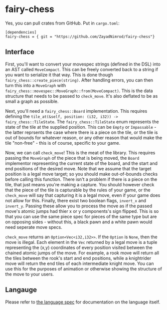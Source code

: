 # fairy-chess

Yes, you can pull crates from GitHub. Put in `cargo.toml`:

```
[dependencies]
fairy-chess = { git = "https://github.com/ZayadNimrod/fairy-chess"}
```


## Interface
First, you'll want to convert your movespec strings (defined in the DSL) into an AST called `MoveCompact`. This can be freely converted back to a string if you want to serialize it that way. This is done though `fairy_chess::create_piece(string)`. After handling errors, you can then turn this into a `MoveGraph` with `fairy_chess::movespec::MoveGraph::from(MoveCompact)`. This is the data structure that needs to be passed to `check_move`. It's also deflated to be as small a graph as possible.

Next, you'll need a `fairy_chess::Board` implementation. This requires defining the `tile_at(&self, position: (i32, i32)) -> fairy_chess::TileState`. The `fairy_chess::TileState` enum represents the state of the tile at the supplied position. This can be `Empty` or `Impassable` - the latter reprsents the case where there is a piece on the tile, or the tile is out of bounds for whatever reason, or any other reason that would make the tile "non-free" - this is of course, specific to your game.

Now, we can call `check_move`! This is the meat of the library. This requires passing the `MoveGraph` of the piece that is being moved, the `Board` implementor representing the current state of the board, and the start and end positions of the desired move. Note that we assume that the target position is a legal move target; so you should make out-of-bounds checks before calling this function. There isn't a problem if there is a piece on the tile, that just means you're making a capture. You should however check that the piece of the tile is capturable by the rules of your game, or the `check_move` will say that capturing it is a legal move, even if your game does not allow for this. Finally, there exist two boolean flags, `invert_x` and `invert_y`. Passing these allow you to process the move as if the passed move's atomic jumps had thier x or y components's sign flipped. This is so that you can use the same piece spec for pieces of the same type but are on opposing sides - without this, a black pawn and a white pawn would need seperate move specs.

`check_move` returns an `Option<Vec<i32,i32>>`. If the `Option` is `None`, then the move is illegal. Each element in the `Vec` returned by a legal move is a tuple representing the (x,y) coordinates of every position visited between the chained atomic jumps of the move. For example, a rook move will return all the tiles between the rook's start and end positions, while a knightrider move will return the end tiles of each intermediate knight move. You can use this for the purposes of animation or otherwise showing the structure of the move to your users.




## Langauge
Please refer to [the language spec](specification.md) for documentation on the language itself.
